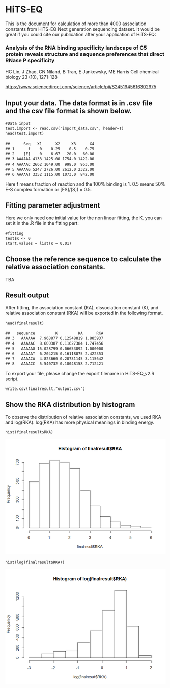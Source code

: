 HiTS-EQ
=======

This is the document for calculation of more than 4000 association
constants from HiTS-EQ Next generation sequencing dataset. It would be
great if you could cite our publication after your application of
HiTS-EQ:

### Analysis of the RNA binding specificity landscape of C5 protein reveals structure and sequence preferences that direct RNase P specificity

HC Lin, J Zhao, CN Niland, B Tran, E Jankowsky, ME Harris Cell chemical
biology 23 (10), 1271-128

<https://www.sciencedirect.com/science/article/pii/S2451945616302975>

Input your data. The data format is in .csv file and the csv file format is shown below.
----------------------------------------------------------------------------------------

    #Data input
    test.import <- read.csv('import_data.csv', header=T)
    head(test.import)

    ##      Seq   X1      X2     X3      X4
    ## 1      f    0    0.25    0.5    0.75
    ## 2    [E]    0    6.67   20.0   60.00
    ## 3 AAAAAA 4133 1425.00 1754.0 1422.00
    ## 4 AAAAAC 2662 1049.00  998.0  953.00
    ## 5 AAAAAG 5247 2726.00 2612.0 2322.00
    ## 6 AAAAAT 3352 1115.00 1073.0  842.00

Here f means fraction of reaction and the 100% binding is 1. 0.5 means
50% E-S complex formation or \[ES\]/\[S\]) = 0.5.

Fitting parameter adjustment
----------------------------

Here we only need one initial value for the non linear fitting, the K.
you can set it in the .R file in the fitting part:

    #fitting
    test$K <- 0
    start.values = list(K = 0.01)

Choose the reference sequence to calculate the relative association constants.
------------------------------------------------------------------------------

TBA

Result output
-------------

After fitting, the association constant (KA), dissociation constant (K),
and relative association constant (RKA) will be exported in the
following format.

    head(finalresult)

    ##   sequence         K         KA      RKA
    ## 3   AAAAAA  7.968877 0.12548819 1.885937
    ## 4   AAAAAC  8.600387 0.11627384 1.747456
    ## 5   AAAAAG 15.028799 0.06653892 1.000000
    ## 6   AAAAAT  6.204215 0.16118075 2.422353
    ## 7   AAAACA  4.823660 0.20731145 3.115642
    ## 8   AAAACC  5.540732 0.18048158 2.712421

To export your file, please change the export filename in HiTS-EQ\_v2.R
script.

    write.csv(finalresult,"output.csv")

Show the RKA distribution by histogram
--------------------------------------

To observe the distribution of relative association constants, we used
RKA and log(RKA). log(RKA) has more physical meanings in binding energy.

    hist(finalresult$RKA)

![](README_files/figure-markdown_strict/unnamed-chunk-7-1.png)

    hist(log(finalresult$RKA))

![](README_files/figure-markdown_strict/unnamed-chunk-8-1.png)
